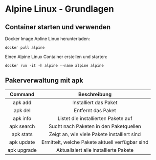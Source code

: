 # Alpine Linux - Grundlagen

## Container starten und verwenden

Docker Image Apline Linux herunterladen:

``` 
docker pull alpine
```

Einen Alpine Linux Container erstellen und starten:

``` 
docker run -it -h alpine --name alpine alpine
```

## Pakerverwaltung mit apk

| Command            |    Beschreibung                                   |
|:------------------:|:-------------------------------------------------:|
| apk add <pkg>      | Installiert das Paket <pkg>                       |
| apk del <pkg>      | Entfernt  das Paket <pkg>                         |
| apk info           | Listet die installierten Pakete auf               |
| apk search <pkg>   | Sucht nach Paketen in den Paketquellen            |
| apk stats          | Zeigt an, wie viele Pakete installiert sind       |
| apk update         | Ermittelt, welche Pakete aktuell verfügbar sind   |
| apk upgrade        | Aktualisiert alle installierte Pakete             |
